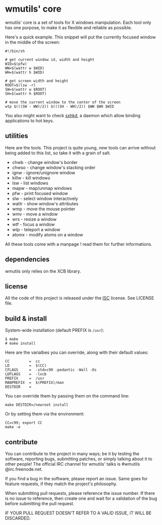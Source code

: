 wmutils' core
=============

wmutils' core is a set of tools for X windows manipulation. Each tool only has
one purpose, to make it as flexible and reliable as possible.

Here's a quick example. This snippet will put the currently focused window in
the middle of the screen:

    #!/bin/sh

    # get current window id, width and height
    WID=$(pfw)
    WW=$(wattr w $WID)
    WH=$(wattr h $WID)

    # get screen width and height
    ROOT=$(lsw -r)
    SW=$(wattr w $ROOT)
    SH=$(wattr h $ROOT)

    # move the current window to the center of the screen
    wtp $(((SW - WW)/2)) $(((SH - WH)/2)) $WW $WH $WID

You also might want to check [sxhkd](https://github.com/baskerville/sxhkd), a
daemon which allow binding applications to hot keys.

utilities
---------

Here are the tools. This project is quite young, new tools can arrive
without being added to this list, so take it with a grain of salt.

* chwb  - change window's border
* chwso - change window's stacking order
* ignw  - ignore/unignore window
* killw - kill windows
* lsw   - list windows
* mapw  - map/unmap windows
* pfw   - print focused window
* slw   - select window interactively
* wattr - show window's attributes
* wmp   - move the mouse pointer
* wmv   - move a window
* wrs   - resize a window
* wtf   - focus a window
* wtp   - teleport a window
* atomx - modify atoms on a window

All these tools come with a manpage ! read them for further informations.

dependencies
------------

wmutils only relies on the XCB library.

license
-------

All the code of this project is released under the
[ISC](http://www.openbsd.org/policy.html) license. See LICENSE file.

build & install
---------------

System-wide installation (default PREFIX is `/usr`):

    $ make
    # make install

Here are the varialbes you can override, along with their default values:

    CC         =  cc
    LD         =  $(CC)
    CFLAGS     =  -std=c99 -pedantic -Wall -Os
    LDFLAGS    =  -lxcb
    PREFIX     =  /usr
    MANPREFIX  =  $(PREFIX)/man
    DESTDIR    =

You can override them by passing them on the command line:

    make DESTDIR=/newroot install

Or by setting them via the environment:

    CC=c99; export CC
    make -e

contribute
----------

You can contribute to the project in many ways; be it by testing the software,
reporting bugs, submitting patches, or simply talking about it to other
people!
The official IRC channel for wmutils' talks is #wmutils @irc.freenode.net.

If you find a bug in the software, please report an issue. Same goes for
feature requests, if they match the project's philosophy.

When submitting pull requests, please reference the issue number. If there is
no issue to reference, then create one and wait for a validation of the bug
before submitting the pull request.

IF YOUR PULL REQUEST DOESN'T REFER TO A VALID ISSUE, IT WILL BE DISCARDED.
